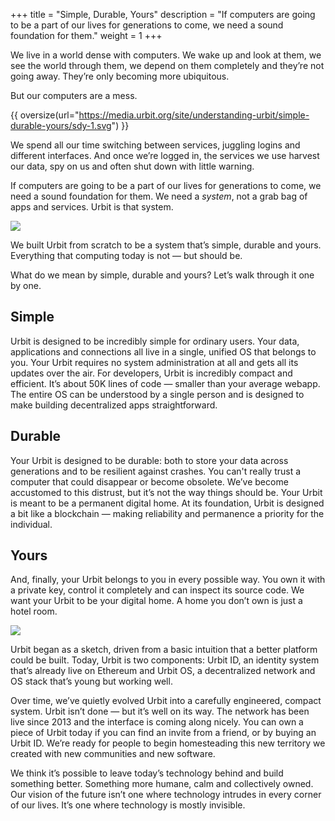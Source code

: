 +++
title = "Simple, Durable, Yours"
description = "If computers are going to be a part of our lives for generations to come, we need a sound foundation for them."
weight = 1
+++

We live in a world dense with computers. We wake up and look at them, we see the world through them, we depend on them completely and they’re not going away. They’re only becoming more ubiquitous.

But our computers are a mess.

{{ oversize(url="https://media.urbit.org/site/understanding-urbit/simple-durable-yours/sdy-1.svg") }}

We spend all our time switching between services, juggling logins and different interfaces. And once we’re logged in, the services we use harvest our data, spy on us and often shut down with little warning.

If computers are going to be a part of our lives for generations to come, we need a sound foundation for them. We need a _system_, not a grab bag of apps and services. Urbit is that system.

<picture class="full mt4 mb4 c3-11-lg"> 
<source srcset="https://media.urbit.org/site/understanding-urbit/simple-durable-yours/sdy-2.png,
https://media.urbit.org/site/understanding-urbit/simple-durable-yours/sdy-2%402x.png 2x"> 
<img src="https://media.urbit.org/site/understanding-urbit/simple-durable-yours/sdy-2%402x.png"/>
</picture>

We built Urbit from scratch to be a system that’s simple, durable and yours. Everything that computing today is not — but should be. 

What do we mean by simple, durable and yours? Let’s walk through it one by one.

## Simple

Urbit is designed to be incredibly simple for ordinary users. Your data, applications and connections all live in a single, unified OS that belongs to you. Your Urbit requires no system administration at all and gets all its updates over the air. For developers, Urbit is incredibly compact and efficient. It’s about 50K lines of code — smaller than your average webapp. The entire OS can be understood by a single person and is designed to make building decentralized apps straightforward.

## Durable

Your Urbit is designed to be durable: both to store your data across generations and to be resilient against crashes. You can't really trust a computer that could disappear or become obsolete. We’ve become accustomed to this distrust, but it’s not the way things should be. Your Urbit is meant to be a permanent digital home. At its foundation, Urbit is designed a bit like a blockchain — making reliability and permanence a priority for the individual.

## Yours

And, finally, your Urbit belongs to you in every possible way. You own it with a private key, control it completely and can inspect its source code. We want your Urbit to be your digital home. A home you don’t own is just a hotel room. 

<picture class="full mt4 mb4 c3-11-lg"> 
<source srcset="https://media.urbit.org/site/understanding-urbit/simple-durable-yours/sdy-3.png,
https://media.urbit.org/site/understanding-urbit/simple-durable-yours/sdy-3%402x.png 2x"> 
<img src="https://media.urbit.org/site/understanding-urbit/simple-durable-yours/sdy-3%402x.png"/>
</picture>

Urbit began as a sketch, driven from a basic intuition that a better platform could be built. Today, Urbit is two components: Urbit ID, an identity system that’s already live on Ethereum and Urbit OS, a decentralized network and OS stack that’s young but working well. 

Over time, we’ve quietly evolved Urbit into a carefully engineered, compact system. Urbit isn’t done — but it’s well on its way. The network has been live since 2013 and the interface is coming along nicely. You can own a piece of Urbit today if you can find an invite from a friend, or by buying an Urbit ID. We’re ready for people to begin homesteading this new territory we created with new communities and new software.

We think it’s possible to leave today’s technology behind and build something better. Something more humane, calm and collectively owned. Our vision of the future isn’t one where technology intrudes in every corner of our lives. It’s one where technology is mostly invisible.
